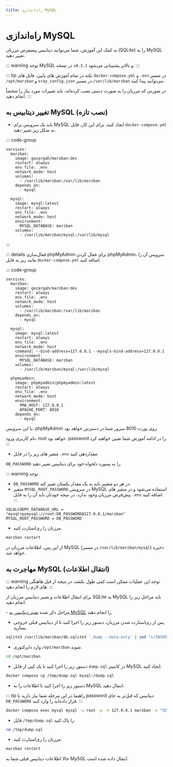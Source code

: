 ```yaml
---
title: راه‌اندازی MySQL
---
```


# راه‌اندازی MySQL
به کمک این آموزش، شما می‌توانید دیتابیس پیشفرض مرزبان (SQLite) را به MySQL تغییر دهید.

::: warning توجه
MySQL در نسخه `v0.3.2` و بالاتر پشتیبانی می‌شود.
:::

::: tip نکته
در تمام آموزش های پایین، فایل‌ های `docker-compose.yml` و `.env` در مسیر `/opt/marzban‍‍‍` و `xray_config.json` در مسیر `/var/lib/marzban` ‌می‌توانید پیدا کنید.

در صورتی که مرزبان را به صورت دستی نصب کرده‌اید، باید تغییرات مورد نیاز را شخصاً انجام دهید.
:::


## تغییر دیتابیس به MySQL (نصب تازه)

- باید یک سرویس برای MySQL ایجاد کنید. برای این کار، فایل `docker-compose.yml` به شکل زیر تغییر دهید.

::: code-group
```yml{9-10,12-20} [docker-compose.yml]
services:
  marzban:
    image: gozargah/marzban:dev
    restart: always
    env_file: .env
    network_mode: host
    volumes:
      - /var/lib/marzban:/var/lib/marzban
    depends_on:
      - mysql

  mysql:
    image: mysql:latest
    restart: always
    env_file: .env
    network_mode: host
    environment:
      MYSQL_DATABASE: marzban
    volumes:
      - /var/lib/marzban/mysql:/var/lib/mysql
```
:::

::: details فعال‌سازی phpMyAdmin
برای فعال کردن phpMyAdmin، سرویس آن را مانند زیر به فایل `docker-compose.yml` اضافه کنید.

::: code-group
```yml{22-31} [docker-compose.yml]
services:
  marzban:
    image: gozargah/marzban:dev
    restart: always
    env_file: .env
    network_mode: host
    volumes:
      - /var/lib/marzban:/var/lib/marzban
    depends_on:
      - mysql

  mysql:
    image: mysql:latest
    restart: always
    env_file: .env
    network_mode: host
    command: --bind-address=127.0.0.1 --mysqlx-bind-address=127.0.0.1
    environment:
      MYSQL_DATABASE: marzban
    volumes:
      - /var/lib/marzban/mysql:/var/lib/mysql

  phpmyadmin:
    image: phpmyadmin/phpmyadmin:latest
    restart: always
    env_file: .env
    network_mode: host
    environment:
      PMA_HOST: 127.0.0.1
      APACHE_PORT: 8010
    depends_on:
      - mysql
```

با این سرویس، phpMyAdmin روی پورت 8010 سرور شما در دسترس خواهد بود.

نام کاربری ورود، root خواهد بود. password را در ادامه آموزش شما تعیین خواهید کرد.
:::

- متغیر های زیر را در فایل `.env` مقداردهی کنید.

`DB_PASSWORD` را به پسورد دلخواه خود برای دیتابیس تغییر دهید.

::: warning توجه
- ‍‍`DB_PASSWORD` در هر دو متغییر باید به یک مقدار یکسان تغییر کند.
- متغیر ‍`MYSQL_ROOT_PASSWORD‍` در سرویس MySQL استفاده می‌شود و در متغیر های پیش‌فرض مرزبان وجود ندارد، در نتیجه خودتان باید آن را به فایل `.env‍` اضافه کنید.
:::

```env
SQLALCHEMY_DATABASE_URL = "mysql+pymysql://root:DB_PASSWORD@127.0.0.1/marzban"
MYSQL_ROOT_PASSWORD = DB_PASSWORD
```

- مرزبان را ری‌استارت کنید.

```bash
marzban restart
```

از این پس، اطلاعات مرزبان در MySQL (در مسیر `/var/lib/marzban/mysql`) ذخیره خواهد شد.


## مهاجرت به MySQL (انتقال اطلاعات)

::: warning توجه
این عملیات ممکن است کمی طول بکشد، در نتیجه از قبل هاهنگی های لازم را انجام دهید.
:::

برای انتقال اطلاعات و تغییر دیتابیس مرزبان از SQLite به MySQL باید مراحل زیر را انجام دهید.

‍- مراحل ذکر شده [تغییر دیتابیس به MySQL](mysql.md#تغییر-دیتابیس-به-mysql-نصب-تازه) را انجام دهید.

- پس از ری‌استارت شدن مرزبان، دستور زیر را اجرا کنید تا از دیتابیس قبلی خروجی بسازید.

``` bash
sqlite3 /var/lib/marzban/db.sqlite3 '.dump --data-only' | sed "s/INSERT INTO \([^ ]*\)/REPLACE INTO \`\\1\`/g" > /tmp/dump.sql
```

- وارد دایرکتوری `/opt/marzban` شوید.

``` bash
cd /opt/marzban
```

- دستور زیر را اجرا کنید تا یک کپی از فایل `dump.sql` در کانتینر MySQL ایجاد کنید.

``` bash
docker compose cp /tmp/dump.sql mysql:/dump.sql
```

- دستور زیر را اجرا کنید تا اطلاعات را به MySQL انتقال دهید.

::: tip راهنما
در این مرحله شما نیاز دارید تا password دیتابیس که قبل‌تر به جای `DB_PASSWORD` قرار داده‌اید را وارد کنید.
:::
``` bash
docker compose exec mysql mysql -u root -p -h 127.0.0.1 marzban -e "SET FOREIGN_KEY_CHECKS = 0; SET NAMES utf8mb4; SOURCE dump.sql;"
```

- فایل `/tmp/dump.sql` را پاک کنید.

``` bash
rm /tmp/dump.sql
```

- مرزبان را ری‌استارت کنید.

``` bash
marzban restart
```

حالا اطلاعات دیتابیس قبلی شما به MySQL انتقال داده شده است.